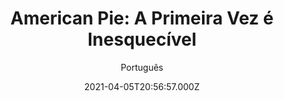 ---
id: '65bf852b-c4f7-4a8e-a295-91dde6ab1f35'
type: 'movie' # Filme, Série, Anime
title: "American Pie: A Primeira Vez é Inesquecível"
synopsis: ["Às vésperas do baile de formatura, quatro amigos virgens – Jim (Jason Biggs), Kevin (Thomas Ian Nicholas), Oz (Chris Klein) e Finch (Eddie Kaye Thomas) – fazem um pacto para perder a virgindade, custe o que custar, nas 24 horas seguintes.",
]
originalTitle: "American Pie"
date: '2021-04-05T20:56:57.000Z'
update: '2021-04-05T20:56:57.000Z'
releaseDate: '1999-07-09T03:00:00.000Z'
imdb:
  rating: '7' # 8.5
  id: '' # tt0470752
duration: '1h 35m'
trailer:
  urls: [
    'L4M5qo6Y9yQ',
  ]
tags: ['1080p']
genre: ['Comédia', 'Romance'] #
quality: 'REMUX' # BluRay, WEB-DL, HDTV, WEB-DL4K, WEB-DLe
format: 'Mkv' # MKV, MP4, TS
audio: 'Português, Inglês' # Dublado, Legendado, Dual Audio, Dub & Leg
subtitle: 'Português' # Português, inglês,
size: '23.7 GB' # 4.8 GB
audioQuality: 10
videoQuality: 10
directors: []
#  - name: 'Lana Wachowski'
#    image: ''
#  - name: 'Lilly Wachowski'
#    image: ''
cast: []
#  - name: 'Keanu Reeves'
#    image: ''
#    characterName: 'Neo'
writers: []
#  - name: ''
#    image: ''
maturityRating:
  age: '' # L , 10, 12, 14, 16, 18
  topics: [''] # Violence, Illegal drugs, Inappropriate Language, Legal Drugs, Sexual Content, Extreme Violence
###########################################
download:
  
  - url: 'magnet:?xt=urn:btih:39f3985d84ad92d1408d2212d97e4513e151ee87&dn=American.Pie.1999.UNRATED.1080p.REMUX.BluRay.x264.DTS.matias&tr=udp%3A%2F%2Ftracker.leechers-paradise.org%3A6969&tr=udp%3A%2F%2Ftracker.openbittorrent.com%3A80&tr=udp%3A%2F%2Fopen.demonii.com%3A1337&tr=udp%3A%2F%2Ftracker.coppersurfer.tk%3A6969&tr=udp%3A%2F%2Fexodus.desync.com%3A6969'
    resolution: '1080p' # 720p, 1080p, 4K,
    audio: 'Dual Áudio' # Dublado, Legendado, Dual Audio
    size: '' # 4.8 GB
    quality: '' # BluRay, WEB-DL
    format: '' # MKV
images:
  cover: '/assets/movies/american-pie-a-primeira-vez-e-inesquecivel.jpg'
  background: '/assets/movies/'
---